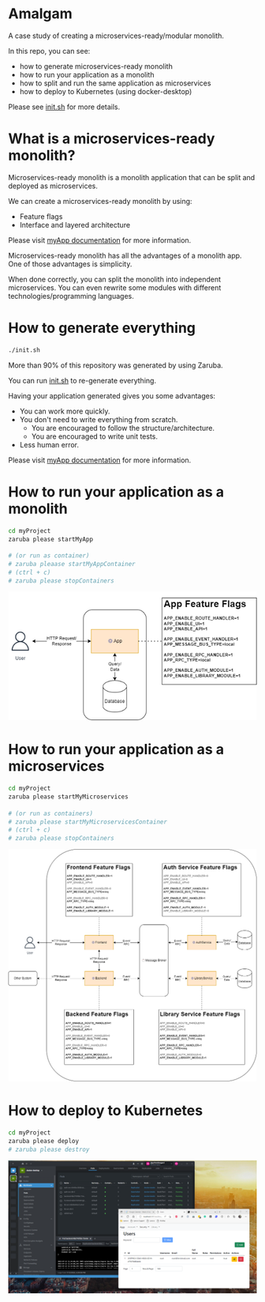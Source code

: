 # Amalgam

A case study of creating a microservices-ready/modular monolith.

In this repo, you can see:

- how to generate microservices-ready monolith
- how to run your application as a monolith
- how to split and run the same application as microservices
- how to deploy to Kubernetes (using docker-desktop)

Please see [init.sh](init.sh) for more details.

# What is a microservices-ready monolith?

Microservices-ready monolith is a monolith application that can be split and deployed as microservices.

We can create a microservices-ready monolith by using:

- Feature flags
- Interface and layered architecture

Please visit [myApp documentation](myProject/myApp/_docs/README.md) for more information.

Microservices-ready monolith has all the advantages of a monolith app. One of those advantages is simplicity.

When done correctly, you can split the monolith into independent microservices. You can even rewrite some modules with different technologies/programming languages.

# How to generate everything

```bash
./init.sh
```

More than 90% of this repository was generated by using Zaruba.

You can run [init.sh](init.sh) to re-generate everything.

Having your application generated gives you some advantages:

- You can work more quickly.
- You don't need to write everything from scratch.
    - You are encouraged to follow the structure/architecture.
    - You are encouraged to write unit tests.
- Less human error.

Please visit [myApp documentation](myProject/myApp/_docs/README.md) for more information.

# How to run your application as a monolith

```bash
cd myProject
zaruba please startMyApp

# (or run as container)
# zaruba pleaase startMyAppContainer
# (ctrl + c)
# zaruba please stopContainers
```

![monolith mode](myProject/myApp/_docs/motivation-and-architecture/images/fastApp-monolith.png)

# How to run your application as a microservices

```bash
cd myProject
zaruba please startMyMicroservices

# (or run as containers)
# zaruba please startMyMicroservicesContainer
# (ctrl + c)
# zaruba please stopContainers
```

![monolith mode](myProject/myApp/_docs/motivation-and-architecture/images/fastApp-microservices.png)


# How to deploy to Kubernetes

```bash
cd myProject
zaruba please deploy
# zaruba please destroy
```

![on kubernetes](images/on-kubernetes.png)

